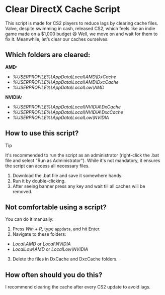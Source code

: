 # Clear DirectX Cache Script
This script is made for CS2 players to reduce lags by clearing cache files. Valve, despite swimming in cash, released CS2, which feels like an indie game made on a $1,000 budget 😆
Well, we move on and wait for them to fix it. Meanwhile, let’s clear our caches ourselves. 

## Which folders are cleared:

**AMD:**
- _%USERPROFILE%\AppData\Local\AMD\DxCache_
- _%USERPROFILE%\AppData\Local\AMD\DxcCache_
- _%USERPROFILE%\AppData\LocalLow\AMD_

**NVIDIA:**
- _%USERPROFILE%\AppData\Local\NVIDIA\DxCache_
- _%USERPROFILE%\AppData\Local\NVIDIA\DxcCache_
- _%USERPROFILE%\AppData\LocalLow\NVIDIA_

## How to use this script?

> [!TIP]
> It's recommended to run the script as an administrator (right-click the .bat file and select "Run as Administrator"). While it's not mandatory, it ensures the script can access all necessary files.

1. Download the .bat file and save it somewhere handy.
2. Run it by double-clicking.
3. After seeing banner press any key and wait till all caches will be removed.

## Not comfortable using a script?

You can do it manually:
1. Press _Win + R_, type `appdata`, and hit Enter.
2. Navigate to these folders:
  - _Local\AMD_ or _Local\NVIDIA_
  - _LocalLow\AMD_ or _LocalLow\NVIDIA_
3. Delete the files in DxCache and DxcCache folders.

## How often should you do this?
I recommend clearing the cache after every CS2 update to avoid lags.
